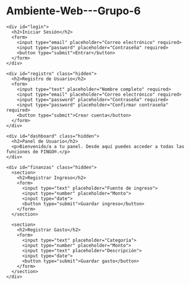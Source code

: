# Ambiente-Web---Grupo-6
<main>

    <div id="login">
      <h2>Iniciar Sesión</h2>
      <form>
        <input type="email" placeholder="Correo electrónico" required>
        <input type="password" placeholder="Contraseña" required>
        <button type="submit">Entrar</button>
      </form>
    </div>

    <div id="registro" class="hidden">
      <h2>Registro de Usuario</h2>
      <form>
        <input type="text" placeholder="Nombre completo" required>
        <input type="email" placeholder="Correo electrónico" required>
        <input type="password" placeholder="Contraseña" required>
        <input type="password" placeholder="Confirmar contraseña" required>
        <button type="submit">Crear cuenta</button>
      </form>
    </div>

    <div id="dashboard" class="hidden">
      <h2>Panel de Usuario</h2>
      <p>Bienvenido/a a tu panel. Desde aquí puedes acceder a todas las funciones de FINGO®️.</p>
    </div>

    <div id="finanzas" class="hidden">
      <section>
        <h2>Registrar Ingreso</h2>
        <form>
          <input type="text" placeholder="Fuente de ingreso">
          <input type="number" placeholder="Monto">
          <input type="date">
          <button type="submit">Guardar ingreso</button>
        </form>
      </section>

      <section>
        <h2>Registrar Gasto</h2>
        <form>
          <input type="text" placeholder="Categoría">
          <input type="number" placeholder="Monto">
          <input type="text" placeholder="Descripción">
          <input type="date">
          <button type="submit">Guardar gasto</button>
        </form>
      </section>
    </div>
  </main>

  <script>
    function mostrarSeccion(id) {
      const secciones = ['login', 'registro', 'dashboard', 'finanzas'];
      secciones.forEach(sec => {
        document.getElementById(sec).classList.add('hidden');
      });
      document.getElementById(id).classList.remove('hidden');
    }
  </script>
</body>
</html>
